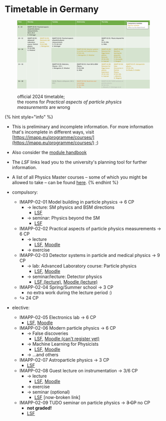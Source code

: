 # Timetable in Germany

<figure><img src="../.gitbook/assets/schedule_2024_v2.png" alt=""><figcaption><p>official 2024 timetable; <br>the rooms for <em>Practical aspects of particle physics measurements</em> are wrong</p></figcaption></figure>

{% hint style="info" %}
* This is preliminary and incomplete information. For more information that's incomplete in different ways, visit [https://imapp.eu/programme/courses/](https://imapp.eu/programme/courses/) ;)
* Also consider the [module handbook](https://imapp.eu/wp-content/uploads/2023/09/module-handbook-v2.2.pdf)
* The _LSF_ links lead you to the university's planning tool for further information.
* A list of all Physics Master courses – some of which you might be allowed to take – can be found [here](https://www.lsf.tu-dortmund.de/qisserver/rds?state=wtree\&search=1\&trex=step\&root120241=176028|175663|176925\&P.vx=kurz).
{% endhint %}

* compulsory:
  * IMAPP-02-01 Model building in particle physics → 6 CP
    * → lecture: SM physics and BSM directions
      * [LSF](https://www.lsf.tu-dortmund.de/qisserver/rds?state=verpublish\&status=init\&vmfile=no\&publishid=292773\&moduleCall=webInfo\&publishConfFile=webInfo\&publishSubDir=veranstaltung)
    * → seminar: Physics beyond the SM
      * [LSF](https://www.lsf.tu-dortmund.de/qisserver/rds?state=verpublish\&status=init\&vmfile=no\&publishid=292677\&moduleCall=webInfo\&publishConfFile=webInfo\&publishSubDir=veranstaltung)
  * IMAPP-02-02 Practical aspects of particle physics measurements → 6 CP
    * → lecture
      * [LSF](https://www.lsf.tu-dortmund.de/qisserver/rds?state=verpublish\&status=init\&vmfile=no\&publishid=292718\&moduleCall=webInfo\&publishConfFile=webInfo\&publishSubDir=veranstaltung), [Moodle](https://moodle.tu-dortmund.de/course/view.php?id=45803)
    * → exercise
  * IMAPP-02-03 Detector systems in particle and medical physics → 9 CP
    * → lab: Advanced Laboratory course: Particle physics
      * [LSF](https://www.lsf.tu-dortmund.de/qisserver/rds?state=verpublish\&status=init\&vmfile=no\&publishid=292688\&moduleCall=webInfo\&publishConfFile=webInfo\&publishSubDir=veranstaltung), [Moodle](https://moodle.tu-dortmund.de/course/view.php?id=39174)
    * → seminar/lecture: Detector physics
      * [LSF (lecture)](https://www.lsf.tu-dortmund.de/qisserver/rds?state=verpublish\&status=init\&vmfile=no\&publishid=297230\&moduleCall=webInfo\&publishConfFile=webInfo\&publishSubDir=veranstaltung), [Moodle (lecture)](https://moodle.tu-dortmund.de/course/view.php?id=45820)
  * IMAPP-02-04 Spring/Summer school → 3 CP
    * no extra work during the lecture period :)
  * ↪ 24 CP
* elective:
  * IMAPP-02-05 Electronics lab → 6 CP
    * [LSF](https://www.lsf.tu-dortmund.de/qisserver/rds?state=verpublish\&status=init\&vmfile=no\&publishid=292680\&moduleCall=webInfo\&publishConfFile=webInfo\&publishSubDir=veranstaltung), [Moodle](https://moodle.tu-dortmund.de/course/view.php?id=45904)
  * IMAPP-02-06 Modern particle physics → 6 CP
    * → False discoveries
      * [LSF](https://www.lsf.tu-dortmund.de/qisserver/rds?state=verpublish\&status=init\&vmfile=no\&publishid=292700\&moduleCall=webInfo\&publishConfFile=webInfo\&publishSubDir=veranstaltung), [Moodle (can't register yet)](https://moodle.tu-dortmund.de/enrol/index.php?id=44947)
    * → Machine Learning for Physicists
      * [LSF](https://www.lsf.tu-dortmund.de/qisserver/rds?state=verpublish\&status=init\&vmfile=no\&publishid=292706\&moduleCall=webInfo\&publishConfFile=webInfo\&publishSubDir=veranstaltung), [Moodle](https://moodle.tu-dortmund.de/course/view.php?id=45499)
    * → …and others
  * IMAPP-02-07 Astroparticle physics → 3 CP
    * [LSF](https://www.lsf.tu-dortmund.de/qisserver/rds?state=verpublish\&status=init\&vmfile=no\&publishid=292633\&moduleCall=webInfo\&publishConfFile=webInfo\&publishSubDir=veranstaltung)
  * IMAPP-02-08 Guest lecture on instrumentation → 3/6 CP
    * → lecture
      * [LSF](https://www.lsf.tu-dortmund.de/qisserver/rds?state=verpublish\&status=init\&vmfile=no\&publishid=292725\&moduleCall=webInfo\&publishConfFile=webInfo\&publishSubDir=veranstaltung), [Moodle](https://moodle.tu-dortmund.de/course/view.php?id=45809)
    * → exercise
    * → seminar (optional)
      * [LSF](https://www.lsf.tu-dortmund.de/qisserver/rds?state=verpublish\&status=init\&vmfile=no\&publishid=292777\&moduleCall=webInfo\&publishConfFile=webInfo\&publishSubDir=veranstaltung) \[now-broken link]
  * IMAPP-02-09 TUDO seminar on particle physics → ~~3 CP~~ no CP
    * **not graded!**
    * [LSF](https://www.lsf.tu-dortmund.de/qisserver/rds?state=verpublish\&status=init\&vmfile=no\&publishid=292691\&moduleCall=webInfo\&publishConfFile=webInfo\&publishSubDir=veranstaltung)

